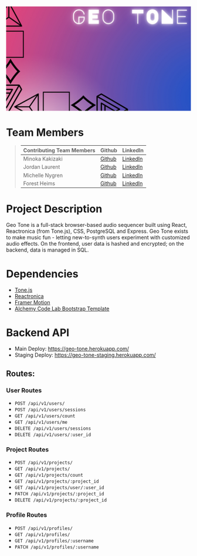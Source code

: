 ![Github](./src/assets/geotone.png)

# Team Members

> | Contributing Team Members | Github                                       | LinkedIn                                                 |
> | ------------------------- | -------------------------------------------- | -------------------------------------------------------- |
> | Minoka Kakizaki           | [Github](https://github.com/kakizaki55)      | [LinkedIn](https://www.linkedin.com/in/minoka-kakizaki/) |
> | Jordan Laurent            | [Github](https://github.com/jlaurentpdx)     | [LinkedIn](https://www.linkedin.com/in/jlaurentpdx/)     |
> | Michelle Nygren           | [Github](https://github.com/michellerenehey) | [LinkedIn](https://www.linkedin.com/in/michellenygren/)  |
> | Forest Heims              | [Github](https://github.com/forestheims)     | [LinkedIn](https://www.linkedin.com/in/forestheims/)     |

# Project Description

Geo Tone is a full-stack browser-based audio sequencer built using React, Reactronica (from Tone.js), CSS, PostgreSQL and Express. Geo Tone exists to make music fun - letting new-to-synth users experiment with customized audio effects. On the frontend, user data is hashed and encrypted; on the backend, data is managed in SQL.

# Dependencies

- [Tone.js](https://tonejs.github.io/)
- [Reactronica](https://reactronica.com/)
- [Framer Motion](https://www.framer.com/motion/)
- [Alchemy Code Lab Bootstrap Template](https://npm.io/package/@alchemycodelab/create-app)

# Backend API

- Main Deploy: <https://geo-tone.herokuapp.com/>
- Staging Deploy: <https://geo-tone-staging.herokuapp.com/>

## Routes:

### User Routes

- `POST /api/v1/users/`
- `POST /api/v1/users/sessions`
- `GET /api/v1/users/count`
- `GET /api/v1/users/me`
- `DELETE /api/v1/users/sessions`
- `DELETE /api/v1/users/:user_id`

### Project Routes

- `POST /api/v1/projects/`
- `GET /api/v1/projects/`
- `GET /api/v1/projects/count`
- `GET /api/v1/projects/:project_id`
- `GET /api/v1/projects/user/:user_id`
- `PATCH /api/v1/projects/:project_id`
- `DELETE /api/v1/projects/:project_id`

### Profile Routes

- `POST /api/v1/profiles/`
- `GET /api/v1/profiles/`
- `GET /api/v1/profiles/:username`
- `PATCH /api/v1/profiles/:username`
